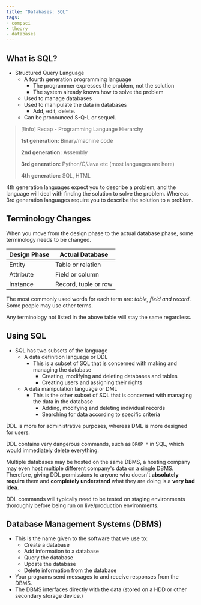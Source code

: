 ```yaml
---
title: "Databases: SQL"
tags:
- compsci
- theory
- databases
---
```


## What is SQL?

- Structured Query Language
	- A fourth generation programming language
		- The programmer expresses the problem, not the solution
		- The system already knows how to solve the problem
	- Used to manage databases
	- Used to manipulate the data in databases
		- Add, edit, delete.
	- Can be pronounced S-Q-L or sequel.

> [!info] Recap - Programming Language Hierarchy
>
> **1st generation:** Binary/machine code
> 
> **2nd generation:** Assembly
> 
> **3rd generation:** Python/C/Java etc (most languages are here)
> 
> **4th generation:** SQL, HTML

4th generation languages expect you to describe a problem, and the language will deal with finding the solution to solve the problem. Whereas 3rd generation languages require you to describe the solution to a problem.

## Terminology Changes

When you move from the design phase to the actual database phase, some terminology needs to be changed.

| Design Phase | Actual Database      |
|--------------|----------------------|
| Entity       | Table or relation    |
| Attribute    | Field or column      |
| Instance     | Record, tuple or row |

The most commonly used words for each term are: *table, field and record*. Some people may use other terms.

Any terminology not listed in the above table will stay the same regardless.

## Using SQL

- SQL has two subsets of the language
	- A data definition language or DDL
		- This is a subset of SQL that is concerned with making and managing the database
			- Creating, modifying and deleting databases and tables
			- Creating users and assigning their rights
	- A data manipulation language or DML
		- This is the other subset of SQL that is concerned with managing the data in the database
			- Adding, modifying and deleting individual records
			- Searching for data according to specific criteria

DDL is more for administrative purposes, whereas DML is more designed for users.

DDL contains very dangerous commands, such as `DROP *` in SQL, which would immediately delete everything.

Multiple databases may be hosted on the same DBMS, a hosting company may even host multiple different company's data on a single DBMS. Therefore, giving DDL permissions to anyone who doesn't **absolutely require** them and **completely understand** what they are doing is a **very bad idea**.

DDL commands will typically need to be tested on staging environments thoroughly before being run on live/production environments.


## Database Management Systems (DBMS)

- This is the name given to the software that we use to:
	- Create a database
	- Add information to a database
	- Query the database
	- Update the database
	- Delete information from the database
- Your programs send messages to and receive responses from the DBMS.
- The DBMS interfaces directly with the data (stored on a HDD or other secondary storage device.)


‎‎
